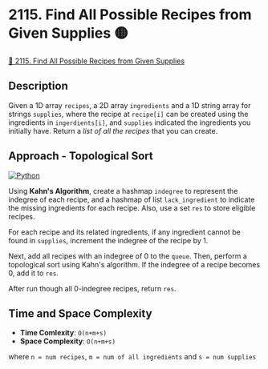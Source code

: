 # 2115. Find All Possible Recipes from Given Supplies 🟡

[🔗 2115. Find All Possible Recipes from Given Supplies](https://leetcode.com/problems/find-all-possible-recipes-from-given-supplies)

## Description
Given a 1D array `recipes`, a 2D array `ingredients` and a 1D string array for strings `supplies`, where the recipe at `recipe[i]` can be created using the ingredients in `ingerdients[i]`, and `supplies` indicated the ingredients you initially have.
Return a *list of all the recipes* that you can create. 

## Approach - Topological Sort
[![Python](https://img.shields.io/badge/Python-3776AB?style=for-the-badge&logo=python&logoColor=white)](./solution.py)

Using **Kahn's Algorithm**, create a hashmap `indegree`  to represent the indegree of each recipe, and a hashmap of list `lack_ingredient`  to indicate the missing ingredients for each recipe. Also, use a set `res` to store eligible recipes.

For each recipe and its related ingredients, if any ingredient cannot be found in `supplies`, increment the indegree of the recipe by 1.

Next, add all recipes with an indegree of 0 to the `queue`. Then, perform a topological sort using Kahn's algorithm. If the indegree of a recipe becomes 0, add it to `res`.

After run though all 0-indegree recipes, return `res`.

## Time and Space Complexity
- **Time Comlexity**: `O(n+m+s)`
- **Space Complexity**: `O(n+m+s)`

where `n = num recipes`, `m = num of all ingredients` and `s = num supplies`


